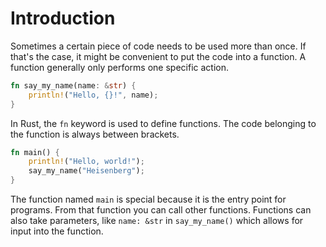 # Introduction

Sometimes a certain piece of code needs to be used more than once. If that's the case, it might be convenient to put the code into a function. A function generally only performs one specific action.

```rust
fn say_my_name(name: &str) {
    println!("Hello, {}!", name);
}
```

In Rust, the ```fn``` keyword is used to define functions. The code belonging to the function is always between brackets.

```rust
fn main() {
    println!("Hello, world!");
    say_my_name("Heisenberg");
}
```

The function named `main` is special because it is the entry point for programs. From that function you can call other functions. Functions can also take parameters, like ```name: &str``` in ```say_my_name()``` which allows for input into the function.


